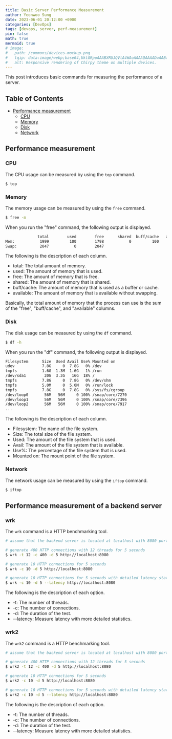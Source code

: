 ```yaml
---
title: Basic Server Performance Measurement
author: Yeonwoo Sung
date: 2023-06-01 20:12:00 +0900
categories: [DevOps]
tags: [devops, server, perf-measurement]
pin: false
math: true
mermaid: true
# image:
#   path: /commons/devices-mockup.png
#   lqip: data:image/webp;base64,UklGRpoAAABXRUJQVlA4WAoAAAAQAAAADwAABwAAQUxQSDIAAAARL0AmbZurmr57yyIiqE8oiG0bejIYEQTgqiDA9vqnsUSI6H+oAERp2HZ65qP/VIAWAFZQOCBCAAAA8AEAnQEqEAAIAAVAfCWkAALp8sF8rgRgAP7o9FDvMCkMde9PK7euH5M1m6VWoDXf2FkP3BqV0ZYbO6NA/VFIAAAA
#   alt: Responsive rendering of Chirpy theme on multiple devices.
---
```


This post introduces basic commands for measuring the performance of a server.

## Table of Contents

- [Performance measurement](#performance-measurement)
    * [CPU](#cpu)
    * [Memory](#memory)
    * [Disk](#disk)
    * [Network](#network)

## Performance measurement

### CPU

The CPU usage can be measured by using the `top` command.

```bash
$ top
```

### Memory

The memory usage can be measured by using the `free` command.

```bash
$ free -m
```

When you run the "free" command, the following output is displayed.

```bash
              total        used        free      shared  buff/cache   available
Mem:           1999         100        1798           0         100        1898
Swap:          2047           0        2047
```

The following is the description of each column.

- total: The total amount of memory.
- used: The amount of memory that is used.
- free: The amount of memory that is free.
- shared: The amount of memory that is shared.
- buff/cache: The amount of memory that is used as a buffer or cache.
- available: The amount of memory that is available without swapping.

Basically, the total amount of memory that the process can use is the sum of the "free", "buff/cache", and "available" columns.

### Disk

The disk usage can be measured by using the `df` command.

```bash
$ df -h
```

When you run the "df" command, the following output is displayed.

```bash
Filesystem      Size  Used Avail Use% Mounted on
udev            7.8G     0  7.8G   0% /dev
tmpfs           1.6G  1.3M  1.6G   1% /run
/dev/sda1        20G  3.3G   16G  18% /
tmpfs           7.8G     0  7.8G   0% /dev/shm
tmpfs           5.0M     0  5.0M   0% /run/lock
tmpfs           7.8G     0  7.8G   0% /sys/fs/cgroup
/dev/loop0       56M   56M     0 100% /snap/core/7270
/dev/loop1       56M   56M     0 100% /snap/core/7396
/dev/loop2       56M   56M     0 100% /snap/core/7917
...
```

The following is the description of each column.

- Filesystem: The name of the file system.
- Size: The total size of the file system.
- Used: The amount of the file system that is used.
- Avail: The amount of the file system that is available.
- Use%: The percentage of the file system that is used.
- Mounted on: The mount point of the file system.

### Network

The network usage can be measured by using the `iftop` command.

```bash
$ iftop
```

## Performance measurement of a backend server

### wrk

The `wrk` command is a HTTP benchmarking tool.

```bash
# assume that the backend server is located at localhost with 8080 port

# generate 400 HTTP connections with 12 threads for 5 seconds
$ wrk -t 12 -c 400 -d 5 http://localhost:8080

# generate 10 HTTP connections for 5 seconds
$ wrk -c 10 -d 5 http://localhost:8080

# generate 10 HTTP connections for 5 seconds with detailed latency statistics
$ wrk -c 10 -d 5 --latency http://localhost:8080
```

The following is the description of each option.

* -t: The number of threads.
* -c: The number of connections.
* -d: The duration of the test.
* --latency: Measure latency with more detailed statistics.

### wrk2

The `wrk2` command is a HTTP benchmarking tool.

```bash
# assume that the backend server is located at localhost with 8080 port

# generate 400 HTTP connections with 12 threads for 5 seconds
$ wrk2 -t 12 -c 400 -d 5 http://localhost:8080

# generate 10 HTTP connections for 5 seconds
$ wrk2 -c 10 -d 5 http://localhost:8080

# generate 10 HTTP connections for 5 seconds with detailed latency statistics
$ wrk2 -c 10 -d 5 --latency http://localhost:8080
```

The following is the description of each option.

* -t: The number of threads.
* -c: The number of connections.
* -d: The duration of the test.
* --latency: Measure latency with more detailed statistics.
